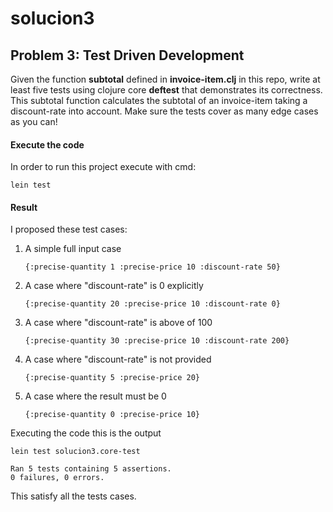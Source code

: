 # solucion3

## Problem 3: Test Driven Development
Given the function **subtotal** defined in **invoice-item.clj** in this repo, write at least five tests using clojure core **deftest** that demonstrates its correctness. This subtotal function calculates the subtotal of an invoice-item taking a discount-rate into account. Make sure the tests cover as many edge cases as you can!

#### Execute the code 

In order to run this project execute with cmd:

```console
lein test
```

#### Result

I proposed these test cases:

1. A simple full input case

    ```console
    {:precise-quantity 1 :precise-price 10 :discount-rate 50}
    ```

2. A case where "discount-rate" is 0 explicitly

    ```console
    {:precise-quantity 20 :precise-price 10 :discount-rate 0}
    ```

3. A case where "discount-rate" is above of 100

    ```console
    {:precise-quantity 30 :precise-price 10 :discount-rate 200}
    ```

4. A case where "discount-rate" is not provided

    ```console
    {:precise-quantity 5 :precise-price 20}
    ```

5. A case where the result must be 0

    ```console
    {:precise-quantity 0 :precise-price 10}
    ```

Executing the code this is the output

```console
lein test solucion3.core-test

Ran 5 tests containing 5 assertions.
0 failures, 0 errors.
```

This satisfy all the tests cases.